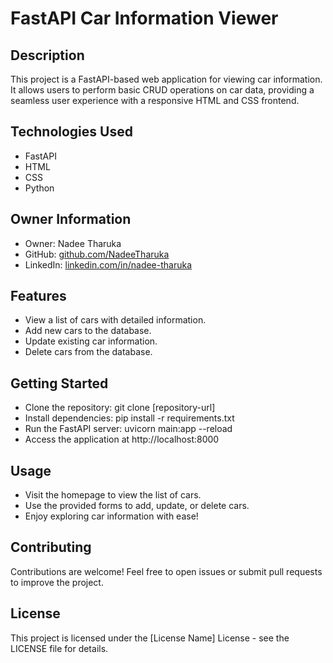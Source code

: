 # FastAPI Car Information Viewer
## Description
This project is a FastAPI-based web application for viewing car information. It allows users to perform basic CRUD operations on car data, providing a seamless user experience with a responsive HTML and CSS frontend.

## Technologies Used
- FastAPI
- HTML
- CSS
- Python


## Owner Information
- Owner: Nadee Tharuka
- GitHub: [github.com/NadeeTharuka](https://github.com/NadeeTharuka)
- LinkedIn: [linkedin.com/in/nadee-tharuka](https://www.linkedin.com/in/nadee-tharuka/)

## Features
- View a list of cars with detailed information.
- Add new cars to the database.
- Update existing car information.
- Delete cars from the database.

## Getting Started
- Clone the repository: git clone [repository-url]
- Install dependencies: pip install -r requirements.txt
- Run the FastAPI server: uvicorn main:app --reload
- Access the application at http://localhost:8000

## Usage
- Visit the homepage to view the list of cars.
- Use the provided forms to add, update, or delete cars.
- Enjoy exploring car information with ease!

## Contributing
Contributions are welcome! Feel free to open issues or submit pull requests to improve the project.

## License
This project is licensed under the [License Name] License - see the LICENSE file for details.
